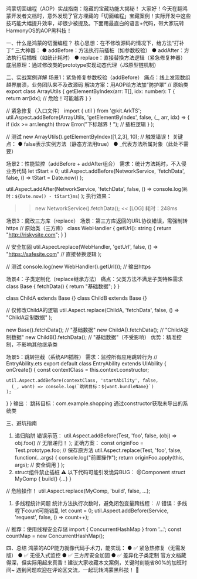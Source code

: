 鸿蒙切面编程（AOP）实战指南：隐藏的宝藏功能大揭秘！
大家好！今天在翻鸿蒙开发者文档时，意外发现了官方埋藏的「切面编程」宝藏案例！实际开发中这些技巧能大幅提升效率，却很少被提及。下面用最直白的语言+代码，带大家玩转HarmonyOS的AOP黑科技！

一、什么是鸿蒙的切面编程？
核心思想：在不修改源码的情况下，给方法“打补丁”
三大神器：
● addBefore：方法执行前插桩（如参数校验）
● addAfter：方法执行后插桩（如统计耗时）
● replace：直接替换方法逻辑（紧急修复神器）
底层原理：通过修改类的prototype实现动态代理（JS原型链机制）

二、实战案例详解
场景1：紧急修复参数校验（addBefore）
痛点：线上发现数组越界崩溃，业务团队来不及改源码
解决方案：用AOP给方法加“防护罩”
// 原始类
export class ArrayUtils {
  getElementByIndex<T>(arr: T[], idx: number): T {
    return arr[idx]; // 危险！可能越界
  }
}

// 紧急修复（入口文件）
import { util } from '@kit.ArkTS';
util.Aspect.addBefore(ArrayUtils, 'getElementByIndex', false, 
  (_, arr, idx) => {
    if (idx >= arr.length) throw Error("下标越界！"); // 插桩逻辑
  }
);

// 测试
new ArrayUtils().getElementByIndex([1,2,3], 10); // 触发错误！
关键点：
● false表示实例方法（静态方法用true）
● _代表方法所属对象（此处不需要）

场景2：性能监控（addBefore + addAfter组合）
需求：统计方法耗时，不入侵业务代码
let tStart = 0;
util.Aspect.addBefore(NetworkService, 'fetchData', false, 
  () => tStart = Date.now()
);

util.Aspect.addAfter(NetworkService, 'fetchData', false, 
  () => console.log(`耗时：${Date.now() - tStart}ms`)
);
执行效果：
>> new NetworkService().fetchData();
<< [LOG] 耗时：248ms

场景3：魔改三方库（replace）
场景：第三方库返回的URL协议错误，需强制转https
// 原始类（三方库）
class WebHandler {
  getUrl(): string { return "http://riskysite.com"; }
}

// 安全加固
util.Aspect.replace(WebHandler, 'getUrl', false, 
  () => "https://safesite.com" // 直接替换逻辑
);

// 测试
console.log(new WebHandler().getUrl()); // 输出https

场景4：子类定制化（replace继承方法）
痛点：父类方法不满足子类特殊需求
class Base {
  fetchData() { return "基础数据"; }
}

class ChildA extends Base {}
class ChildB extends Base {}

// 仅修改ChildA的逻辑
util.Aspect.replace(ChildA, 'fetchData', false, 
  () => "ChildA定制数据" 
);

new Base().fetchData(); // "基础数据"
new ChildA().fetchData(); // "ChildA定制数据"
new ChildB().fetchData(); // "基础数据"（不受影响）
优势：精准控制，不影响其他继承类

场景5：跳转拦截（系统API插桩）
需求：监控所有应用跳转行为
// EntryAbility.ets
export default class EntryAbility extends UIAbility {
  onCreate() {
    const contextClass = this.context.constructor;
    
    util.Aspect.addBefore(contextClass, 'startAbility', false, 
      (_, want) => console.log(`跳转目标：${want.bundleName}`)
    );
  }
}
输出：
跳转目标：com.example.shopping
通过constructor获取未导出的系统类

三、避坑指南
1. 递归陷阱
错误示范：
util.Aspect.addBefore(Test, 'foo', false, 
  (obj) => obj.foo() // 无限递归！
);
正确方案：
const originFoo = Test.prototype.foo; // 保存原方法
util.Aspect.replace(Test, 'foo', false, 
  function(...args) {
    console.log("前置操作");
    return originFoo.apply(this, args); // 安全调用
  }
);
1. struct组件禁止插桩
⚠️ 以下代码可能引发诡异BUG：
@Component struct MyComp {
  build() {...}
}

// 危险操作！
util.Aspect.replace(MyComp, 'build', false, ...);
1. 多线程统计问题
统计方法执行次数时，避免闭包变量跨线程：
// 错误：多线程下count可能错乱
let count = 0; 
util.Aspect.addBefore(Service, 'request', false, () => count++);

// 推荐：使用线程安全存储
import { ConcurrentHashMap } from '...';
const countMap = new ConcurrentHashMap();

四、总结
鸿蒙的AOP能力就像代码手术刀，能实现：
● ✅ 紧急热修复（无需发版）
● ✅ 无侵入式监控
● ✅ 三方库安全加固
● ✅ 差异化子类定制
官方文档藏得深，但实际用起来真香！建议大家收藏本文案例，关键时刻能省80%的加班时间~
遇到问题欢迎在评论区交流，一起玩转鸿蒙黑科技！ 🚀